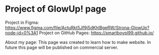 # Project of GlowUp! page
Project in Figma: https://www.figma.com/file/ActuRkt5Jf9j5dKhIBgeRW/Strona-GlowUp?node-id=0%3A1
Project on GitHub Pages: https://smartboypl99.github.io/

About my page:
This page was created to learn how to make website. In future this page will be published on commercial server.
